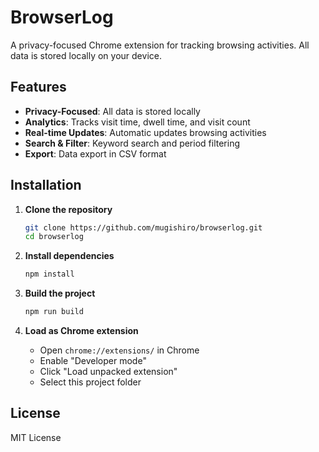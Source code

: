 # BrowserLog

A privacy-focused Chrome extension for tracking browsing activities. All data is stored locally on your device.

## Features

- **Privacy-Focused**: All data is stored locally
- **Analytics**: Tracks visit time, dwell time, and visit count
- **Real-time Updates**: Automatic updates browsing activities
- **Search & Filter**: Keyword search and period filtering
- **Export**: Data export in CSV format

## Installation

1. **Clone the repository**

    ```bash
    git clone https://github.com/mugishiro/browserlog.git
    cd browserlog
    ```

2. **Install dependencies**

    ```bash
    npm install
    ```

3. **Build the project**

    ```bash
    npm run build
    ```

4. **Load as Chrome extension**
    - Open `chrome://extensions/` in Chrome
    - Enable "Developer mode"
    - Click "Load unpacked extension"
    - Select this project folder

## License

MIT License
